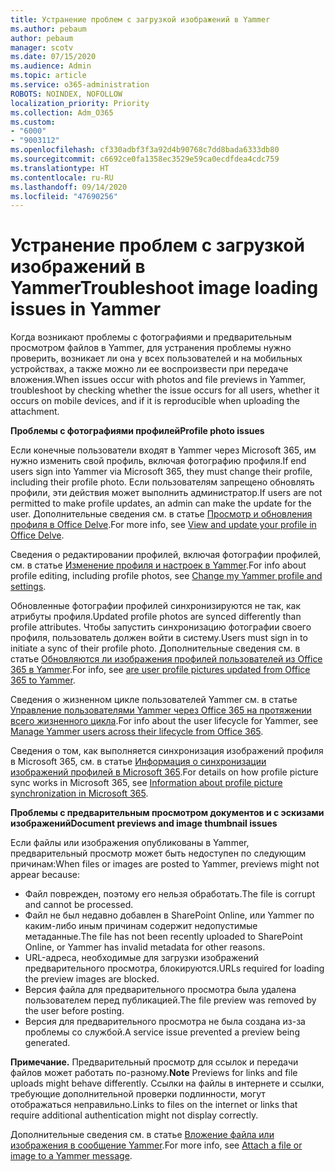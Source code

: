 ```yaml
---
title: Устранение проблем с загрузкой изображений в Yammer
ms.author: pebaum
author: pebaum
manager: scotv
ms.date: 07/15/2020
ms.audience: Admin
ms.topic: article
ms.service: o365-administration
ROBOTS: NOINDEX, NOFOLLOW
localization_priority: Priority
ms.collection: Adm_O365
ms.custom:
- "6000"
- "9003112"
ms.openlocfilehash: cf330adbf3f3a92d4b90768c7dd8bada6333db80
ms.sourcegitcommit: c6692ce0fa1358ec3529e59ca0ecdfdea4cdc759
ms.translationtype: HT
ms.contentlocale: ru-RU
ms.lasthandoff: 09/14/2020
ms.locfileid: "47690256"
---
```

# <a name="troubleshoot-image-loading-issues-in-yammer"></a><span data-ttu-id="92f0d-102">Устранение проблем с загрузкой изображений в Yammer</span><span class="sxs-lookup"><span data-stu-id="92f0d-102">Troubleshoot image loading issues in Yammer</span></span>

<span data-ttu-id="92f0d-103">Когда возникают проблемы с фотографиями и предварительным просмотром файлов в Yammer, для устранения проблемы нужно проверить, возникает ли она у всех пользователей и на мобильных устройствах, а также можно ли ее воспроизвести при передаче вложения.</span><span class="sxs-lookup"><span data-stu-id="92f0d-103">When issues occur with photos and file previews in Yammer, troubleshoot by checking whether the issue occurs for all users, whether it occurs on mobile devices, and if it is reproducible when uploading the attachment.</span></span>  

<span data-ttu-id="92f0d-104">**Проблемы с фотографиями профилей**</span><span class="sxs-lookup"><span data-stu-id="92f0d-104">**Profile photo issues**</span></span>  

<span data-ttu-id="92f0d-105">Если конечные пользователи входят в Yammer через Microsoft 365, им нужно изменить свой профиль, включая фотографию профиля.</span><span class="sxs-lookup"><span data-stu-id="92f0d-105">If end users sign into Yammer via Microsoft 365, they must change their profile, including their profile photo.</span></span> <span data-ttu-id="92f0d-106">Если пользователям запрещено обновлять профили, эти действия может выполнить администратор.</span><span class="sxs-lookup"><span data-stu-id="92f0d-106">If users are not permitted to make profile updates, an admin can make the update for the user.</span></span> <span data-ttu-id="92f0d-107">Дополнительные сведения см. в статье [Просмотр и обновления профиля в Office Delve](https://support.microsoft.com/office/view-and-update-your-profile-in-office-delve-4e84343b-eedf-45a1-aeb9-8627ccca14ba).</span><span class="sxs-lookup"><span data-stu-id="92f0d-107">For more info, see [View and update your profile in Office Delve](https://support.microsoft.com/office/view-and-update-your-profile-in-office-delve-4e84343b-eedf-45a1-aeb9-8627ccca14ba).</span></span>

<span data-ttu-id="92f0d-108">Сведения о редактировании профилей, включая фотографии профилей, см. в статье [Изменение профиля и настроек в Yammer](https://support.microsoft.com/office/classic-yammer-change-my-yammer-profile-and-settings-a3aeca0e-de34-4897-9b59-de6516542851).</span><span class="sxs-lookup"><span data-stu-id="92f0d-108">For info about profile editing, including profile photos, see [Change my Yammer profile and settings](https://support.microsoft.com/office/classic-yammer-change-my-yammer-profile-and-settings-a3aeca0e-de34-4897-9b59-de6516542851).</span></span> 

<span data-ttu-id="92f0d-109">Обновленные фотографии профилей синхронизируются не так, как атрибуты профиля.</span><span class="sxs-lookup"><span data-stu-id="92f0d-109">Updated profile photos are synced differently than profile attributes.</span></span> <span data-ttu-id="92f0d-110">Чтобы запустить синхронизацию фотографии своего профиля, пользователь должен войти в систему.</span><span class="sxs-lookup"><span data-stu-id="92f0d-110">Users must sign in to initiate a sync of their profile photo.</span></span> <span data-ttu-id="92f0d-111">Дополнительные сведения см. в статье [Обновляются ли изображения профилей пользователей из Office 365 в Yammer](https://docs.microsoft.com/yammer/manage-yammer-users/manage-users-across-their-lifecycle#q-are-user-profile-pictures-updated-from-office-365-to-yammer).</span><span class="sxs-lookup"><span data-stu-id="92f0d-111">For info, see [are user profile pictures updated from Office 365 to Yammer](https://docs.microsoft.com/yammer/manage-yammer-users/manage-users-across-their-lifecycle#q-are-user-profile-pictures-updated-from-office-365-to-yammer).</span></span>

<span data-ttu-id="92f0d-112">Сведения о жизненном цикле пользователей Yammer см. в статье [Управление пользователями Yammer через Office 365 на протяжении всего жизненного цикла](https://docs.microsoft.com/yammer/manage-yammer-users/manage-users-across-their-lifecycle).</span><span class="sxs-lookup"><span data-stu-id="92f0d-112">For info about the user lifecycle for Yammer, see [Manage Yammer users across their lifecycle from Office 365](https://docs.microsoft.com/yammer/manage-yammer-users/manage-users-across-their-lifecycle).</span></span>  

<span data-ttu-id="92f0d-113">Сведения о том, как выполняется синхронизация изображений профиля в Microsoft 365, см. в статье [Информация о синхронизации изображений профилей в Microsoft 365](https://support.microsoft.com/office/information-about-profile-picture-synchronization-in-microsoft-365-20594d76-d054-4af4-a660-401133e3d48a).</span><span class="sxs-lookup"><span data-stu-id="92f0d-113">For details on how profile picture sync works in Microsoft 365, see [Information about profile picture synchronization in Microsoft 365](https://support.microsoft.com/office/information-about-profile-picture-synchronization-in-microsoft-365-20594d76-d054-4af4-a660-401133e3d48a).</span></span>  

<span data-ttu-id="92f0d-114">**Проблемы с предварительным просмотром документов и с эскизами изображений**</span><span class="sxs-lookup"><span data-stu-id="92f0d-114">**Document previews and image thumbnail issues**</span></span>  

<span data-ttu-id="92f0d-115">Если файлы или изображения опубликованы в Yammer, предварительный просмотр может быть недоступен по следующим причинам:</span><span class="sxs-lookup"><span data-stu-id="92f0d-115">When files or images are posted to Yammer, previews might not appear because:</span></span> 

- <span data-ttu-id="92f0d-116">Файл поврежден, поэтому его нельзя обработать.</span><span class="sxs-lookup"><span data-stu-id="92f0d-116">The file is corrupt and cannot be processed.</span></span>
- <span data-ttu-id="92f0d-117">Файл не был недавно добавлен в SharePoint Online, или Yammer по каким-либо иным причинам содержит недопустимые метаданные.</span><span class="sxs-lookup"><span data-stu-id="92f0d-117">The file has not been recently uploaded to SharePoint Online, or Yammer has invalid metadata for other reasons.</span></span>
- <span data-ttu-id="92f0d-118">URL-адреса, необходимые для загрузки изображений предварительного просмотра, блокируются.</span><span class="sxs-lookup"><span data-stu-id="92f0d-118">URLs required for loading the preview images are blocked.</span></span>
- <span data-ttu-id="92f0d-119">Версия файла для предварительного просмотра была удалена пользователем перед публикацией.</span><span class="sxs-lookup"><span data-stu-id="92f0d-119">The file preview was removed by the user before posting.</span></span>
- <span data-ttu-id="92f0d-120">Версия для предварительного просмотра не была создана из-за проблемы со службой.</span><span class="sxs-lookup"><span data-stu-id="92f0d-120">A service issue prevented a preview being generated.</span></span>

<span data-ttu-id="92f0d-121">**Примечание.** Предварительный просмотр для ссылок и передачи файлов может работать по-разному.</span><span class="sxs-lookup"><span data-stu-id="92f0d-121">**Note** Previews for links and file uploads might behave differently.</span></span> <span data-ttu-id="92f0d-122">Ссылки на файлы в интернете и ссылки, требующие дополнительной проверки подлинности, могут отображаться неправильно.</span><span class="sxs-lookup"><span data-stu-id="92f0d-122">Links to files on the internet or links that require additional authentication might not display correctly.</span></span>

<span data-ttu-id="92f0d-123">Дополнительные сведения см. в статье [Вложение файла или изображения в сообщение Yammer](https://support.microsoft.com/office/attach-a-file-or-image-to-a-yammer-message-f576d4d1-ad66-4ce4-9c43-46cf75978dbf).</span><span class="sxs-lookup"><span data-stu-id="92f0d-123">For more info, see [Attach a file or image to a Yammer message](https://support.microsoft.com/office/attach-a-file-or-image-to-a-yammer-message-f576d4d1-ad66-4ce4-9c43-46cf75978dbf).</span></span> 